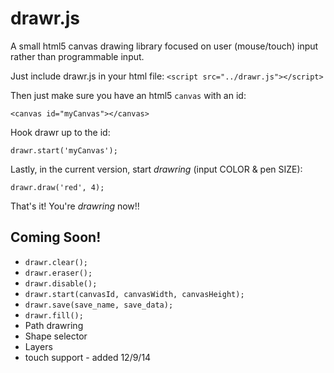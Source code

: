 drawr.js
=====

A small html5 canvas drawing library focused on user (mouse/touch) input rather than programmable input.

Just include drawr.js in your html file:
`<script src="../drawr.js"></script>`

Then just make sure you have an html5 `canvas` with an id:

`<canvas id="myCanvas"></canvas>`

Hook drawr up to the id:

`drawr.start('myCanvas');`

Lastly, in the current version, start _drawring_ (input COLOR & pen SIZE):

`drawr.draw('red', 4);`


That's it! You're _drawring_ now!!

Coming Soon!
-----

* `drawr.clear();`
* `drawr.eraser();`
* `drawr.disable();`
* `drawr.start(canvasId, canvasWidth, canvasHeight);`
* `drawr.save(save_name, save_data);`
* `drawr.fill();`
* Path drawring
* Shape selector
* Layers
* touch support - added 12/9/14
